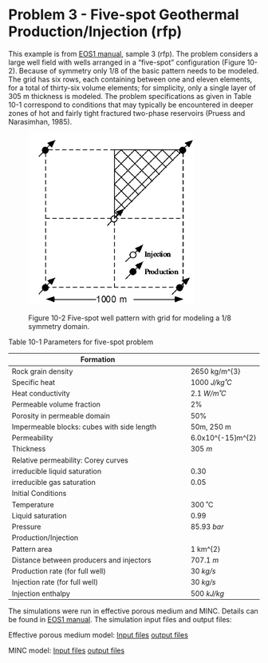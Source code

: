 # Problem 3 - Five-spot Geothermal Production/Injection (rfp)

This example is from [EOS1 manual](https://drive.google.com/file/d/19jQ5UnMi8XPlm6PZp59NQr2p6D8Y55DZ/view?usp=drive\_link), sample 3 (rfp). The problem considers a large well field with wells arranged in a “five-spot” configuration (Figure 10-2). Because of symmetry only 1/8 of the basic pattern needs to be modeled. The grid has six rows, each containing between one and eleven elements, for a total of thirty-six volume elements; for simplicity, only a single layer of 305 m thickness is modeled. The problem specifications as given in Table 10-1 correspond to conditions that may typically be encountered in deeper zones of hot and fairly tight fractured two-phase reservoirs (Pruess and Narasimhan, 1985).

<figure><img src="../../.gitbook/assets/image (1).png" alt=""><figcaption><p>Figure 10-2 Five-spot well pattern with grid for modeling a 1/8 symmetry domain.</p></figcaption></figure>



Table 10-1 Parameters for five-spot problem

<table data-header-hidden><thead><tr><th width="582">Formation</th><th></th></tr></thead><tbody><tr><td>           Rock grain density</td><td> 2650 <span class="math">kg/m^{3}</span></td></tr><tr><td>            Specific heat</td><td>1000 <em>J/kg˚C</em></td></tr><tr><td>            Heat conductivity</td><td>2.1 <em>W/m˚C</em></td></tr><tr><td>            Permeable volume fraction</td><td>2%</td></tr><tr><td>            Porosity in permeable domain</td><td>50%</td></tr><tr><td>            Impermeable blocks: cubes with side length</td><td>50m, 250 m</td></tr><tr><td>            Permeability</td><td>6.0x<span class="math">10^{-15}m^{2}</span></td></tr><tr><td>            Thickness</td><td>305 <em>m</em></td></tr><tr><td>            Relative permeability: Corey curves</td><td> </td></tr><tr><td>                                 irreducible liquid saturation</td><td>0.30</td></tr><tr><td>                                 irreducible gas saturation</td><td>0.05</td></tr><tr><td>Initial Conditions</td><td> </td></tr><tr><td>            Temperature</td><td>300 ˚C</td></tr><tr><td>            Liquid saturation</td><td>0.99</td></tr><tr><td>            Pressure</td><td>85.93 <em>bar</em></td></tr><tr><td>Production/Injection</td><td> </td></tr><tr><td>            Pattern area</td><td>1 <span class="math">km^{2}</span></td></tr><tr><td>            Distance between producers and injectors</td><td>707.1 <em>m</em></td></tr><tr><td>            Production rate (for full well)</td><td>30 <em>kg/s</em></td></tr><tr><td>            Injection rate (for full well)</td><td>30 <em>kg/s</em></td></tr><tr><td>            Injection enthalpy</td><td>500 <em>kJ/kg</em></td></tr></tbody></table>

The simulations were run in effective porous medium and MINC. Details can be found in  [EOS1 manual](https://drive.google.com/file/d/19jQ5UnMi8XPlm6PZp59NQr2p6D8Y55DZ/view?usp=drive\_link). The simulation input files and output files:

Effective porous medium model:      [Input files](https://drive.google.com/file/d/1XRHBtvgnDu5ycA\_BeeU9qX97pIUKftch/view?usp=sharing)          [output files](https://drive.google.com/file/d/1EzlsZxIqvg0RK\_\_N5OBuHxvzSR5ABcXm/view?usp=sharing)

MINC model:                                          [Input files](https://drive.google.com/file/d/1UW1FUuA-TRDOkAiOM\_y1rAl2uHyusKYJ/view?usp=sharing)          [output files](https://drive.google.com/file/d/1ISTf\_l2gxYlNadpoVsdw2IXKyqZaBzyJ/view?usp=sharing)                                 &#x20;
